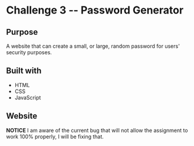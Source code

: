 # Challenge 3 -- Password Generator

## Purpose
A website that can create a small, or large, random password for users' security purposes.

## Built with
* HTML
* CSS
* JavaScript

## Website

**NOTICE** 
I am aware of the current bug that will not allow the assignment to work 100% properly, I will be fixing that.
